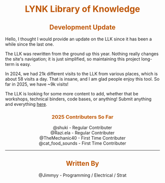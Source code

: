 <div>
<div align="center">
<h1><span style="color:#bf5700">LYNK Library of Knowledge</span></h1>
</div>

<div>
<div align="center">
<h2><span style="color:#bf5700">Development Update</span></h2>
</div>

Hello, I thought I would provide an update on the LLK since it has been a while since the last one.

The LLK was rewritten from the ground up this year. Nothing really changes the site's navigation; it is just simplified, so maintaining this project long-term is easy.

In 2024, we had 21k different visits to the LLK from various places, which is about 58 visits a day. That is insane, and I am glad people enjoy this tool. So far in 2025, we have ~9k visits! 

The LLK is looking for some more content to add, whether that be workshops, technical binders, code bases, or anything! Submit anything and everything [here](https://github.com/LynkRobotics/Lynk-Library-of-Knowledge/issues/new/choose).

<div>
<div align="center">
<h3><span style="color:#bf5700">2025 Contributers So Far</span></h3>
</div>

<div align="center">
@shuki - Regular Contributer 
<br>
@Razi.ela - Regular Contributer
<br>
@TheMechanic40 - First Time Contributer
<br>
@cat_food_sounds - First Time Contributer
</div>

<hr>

<div>
<div align="center">
<h2><span style="color:#bf5700">Written By</span></h2>
</div>

<div align="center">
@Jimmyy - Programming / Electrical / Strat
</div>




